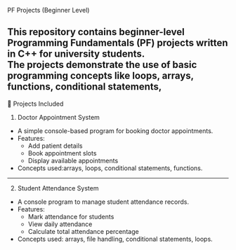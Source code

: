  PF Projects (Beginner Level)

This repository contains beginner-level Programming Fundamentals (PF) projects written in C++ for university students.  
The projects demonstrate the use of basic programming concepts like loops, arrays, functions, conditional statements,
---

🚀 Projects Included
 1. Doctor Appointment System
- A simple console-based program for booking doctor appointments.           
- Features:
  - Add patient details  
  - Book appointment slots  
  - Display available appointments  
- Concepts used:arrays, loops, conditional statements, functions.

---

 2. Student Attendance System
- A console program to manage student attendance records.  
- Features:
  - Mark attendance for students  
  - View daily attendance  
  - Calculate total attendance percentage  
- Concepts used: arrays, file handling, conditional statements, loops.

